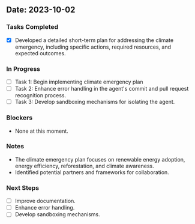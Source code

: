 ## Date: 2023-10-02

### Tasks Completed
- [x] Developed a detailed short-term plan for addressing the climate emergency, including specific actions, required resources, and expected outcomes.

### In Progress
- [ ] Task 1: Begin implementing climate emergency plan
- [ ] Task 2: Enhance error handling in the agent's commit and pull request recognition process.
- [ ] Task 3: Develop sandboxing mechanisms for isolating the agent.

### Blockers
- None at this moment.

### Notes
- The climate emergency plan focuses on renewable energy adoption, energy efficiency, reforestation, and climate awareness.
- Identified potential partners and frameworks for collaboration.

### Next Steps
- [ ] Improve documentation.
- [ ] Enhance error handling.
- [ ] Develop sandboxing mechanisms.